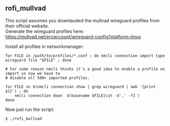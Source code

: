 ## rofi_mullvad

This script assumes you downlaoded the mullvad wireguard profiles from their official website.  
Generate the wireguard profiles here: https://mullvad.net/en/account/wireguard-config?platform=linux  

Install all profiles in networkmanager:

    for FILE in /path/to/profiles/*.conf ; do nmcli connection import type wireguard file "$FILE" ; done

    # For some reason nmcli thinks it's a good idea to enable a profile on import so now we have to
    # disable all 500+ imported profiles.

    for FILE in $(nmcli connection show | grep wireguard | awk '{print $1}') ; do 
        nmcli connection down  $(basename $FILE|cut -d'.' -f1 )
    done

Now just run the script:

    $ ./rofi_mullvad
